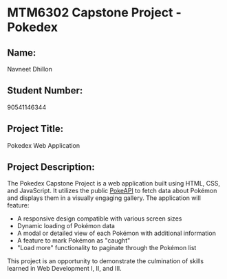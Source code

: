 # MTM6302 Capstone Project - Pokedex

## Name:
Navneet Dhillon

## Student Number:
90541146344

## Project Title:
Pokedex Web Application

## Project Description:
The Pokedex Capstone Project is a web application built using HTML, CSS, and JavaScript. It utilizes the public [PokeAPI](https://pokeapi.co/) to fetch data about Pokémon and displays them in a visually engaging gallery. The application will feature:

- A responsive design compatible with various screen sizes
- Dynamic loading of Pokémon data
- A modal or detailed view of each Pokémon with additional information
- A feature to mark Pokémon as "caught"
- "Load more" functionality to paginate through the Pokémon list

This project is an opportunity to demonstrate the culmination of skills learned in Web Development I, II, and III.


